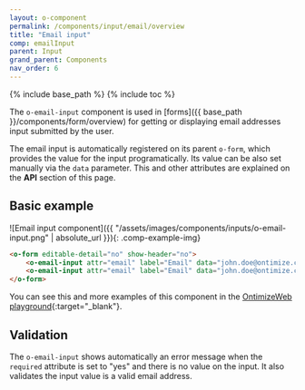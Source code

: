 ```yaml
---
layout: o-component
permalink: /components/input/email/overview
title: "Email input"
comp: emailInput
parent: Input
grand_parent: Components
nav_order: 6
---
```


{% include base_path %}
{% include toc %}

The `o-email-input` component is used in [forms]({{ base_path }}/components/form/overview) for getting or displaying email addresses input submitted by the user.

The email input is automatically registered on its parent `o-form`, which provides the value for the input programatically. Its value can be also set manually via the `data` parameter. This and other attributes are explained on the **API** section of this page.

## Basic example
![Email input component]({{ "/assets/images/components/inputs/o-email-input.png" | absolute_url }}){: .comp-example-img}

```html
<o-form editable-detail="no" show-header="no">
    <o-email-input attr="email" label="Email" data="john.doe@ontimize.com" read-only="no" required="yes"></o-email-input>
    <o-email-input attr="email" label="Email" data="john.doe@ontimize.com" enabled="no"></o-text-input>
</o-form>
```
You can see this and more examples of this component in the [OntimizeWeb playground]({{site.playgroundurl}}/main/inputs/email){:target="_blank"}.

## Validation
The `o-email-input` shows automatically an error message when the `required` attribute is set to "yes" and there is no value on the input. It also validates the input value is a valid email address.
